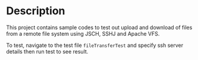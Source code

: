 # Description 

This project contains sample codes to test out upload and download of files from a remote file system using JSCH, SSHJ and Apache VFS. 

To test, navigate to the test file `fileTransferTest` and specify ssh server details then run test to see result. 